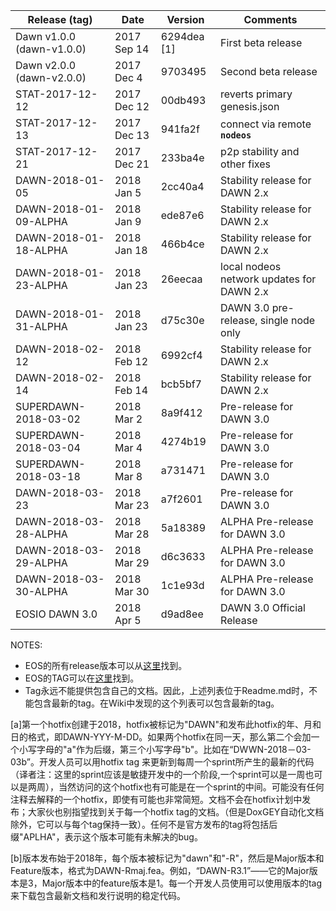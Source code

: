 | Release (tag)                 | Date        | Version     | Comments             |
|-------------------------------|-------------|-------------|----------------------|
| Dawn v1.0.0 (dawn-v1.0.0)     | 2017 Sep 14 | 6294dea [1] | First beta release   |
| Dawn v2.0.0 (dawn-v2.0.0)     | 2017 Dec 4  | 9703495     | Second beta release  |
| STAT-2017-12-12            | 2017 Dec 12 | 00db493  | reverts primary genesis.json|
| STAT-2017-12-13            | 2017 Dec 13 | 941fa2f  | connect via remote **`nodeos`** |
| STAT-2017-12-21            | 2017 Dec 21 | 233ba4e  | p2p stability and other fixes |
| DAWN-2018-01-05            | 2018 Jan 5 | 2cc40a4  | Stability release for DAWN 2.x |
| DAWN-2018-01-09-ALPHA            | 2018 Jan 9 | ede87e6  | Stability release for DAWN 2.x |
| DAWN-2018-01-18-ALPHA            | 2018 Jan 18 | 466b4ce  | Stability release for DAWN 2.x |
| DAWN-2018-01-23-ALPHA            | 2018 Jan 23 | 26eecaa  | local nodeos network updates for DAWN 2.x |
| DAWN-2018-01-31-ALPHA            | 2018 Jan 23 | d75c30e  | DAWN 3.0 pre-release, single node only |
| DAWN-2018-02-12           | 2018 Feb 12 | 6992cf4  | Stability release for DAWN 2.x |
| DAWN-2018-02-14           | 2018 Feb 14 | bcb5bf7  | Stability release for DAWN 2.x |
| SUPERDAWN-2018-03-02           | 2018 Mar 2 | 8a9f412  | Pre-release for DAWN 3.0 |
| SUPERDAWN-2018-03-04           | 2018 Mar 4 | 4274b19  | Pre-release for DAWN 3.0 |
| SUPERDAWN-2018-03-18           | 2018 Mar 8 | a731471  | Pre-release for DAWN 3.0 |
| DAWN-2018-03-23           | 2018 Mar 23 | a7f2601  | Pre-release for DAWN 3.0 |
| DAWN-2018-03-28-ALPHA           | 2018 Mar 28 | 5a18389  | ALPHA Pre-release for DAWN 3.0 |
| DAWN-2018-03-29-ALPHA           | 2018 Mar 29 | d6c3633  | ALPHA Pre-release for DAWN 3.0 |
| DAWN-2018-03-30-ALPHA           | 2018 Mar 30 | 1c1e93d  | ALPHA Pre-release for DAWN 3.0 |
| EOSIO DAWN 3.0           | 2018 Apr 5 | d9ad8ee  | DAWN 3.0 Official Release |

NOTES:  
* EOS的所有release版本可以从[这里](https://github.com/EOSIO/eos/releases)找到。
* EOS的TAG可以在[这里](https://github.com/EOSIO/eos/tags)找到。
* Tag永远不能提供包含自己的文档。因此，上述列表位于Readme.md时，不能包含最新的tag。在Wiki中发现的这个列表可以包含最新的tag。

[a]第一个hotfix创建于2018，hotfix被标记为"DAWN"和发布此hotfix的年、月和日的格式，即DAWN-YYY-M-DD。如果两个hotfix在同一天，那么第二个会加一个小写字母的"a"作为后缀，第三个小写字母"b"。比如在“DWWN-2018－03-03b”。开发人员可以用hotfix tag 来更新到每周一个sprint所产生的最新的代码（译者注：这里的sprint应该是敏捷开发中的一个阶段,一个sprint可以是一周也可以是两周），当然访问的这个hotfix也有可能是在一个sprint的中间。可能没有任何注释去解释的一个hotfix，即使有可能也非常简短。文档不会在hotfix计划中发布；大家伙也别指望找到关于每一个hotfix tag的文档。（但是DoxGEY自动化文档除外，它可以与每个tag保持一致）。任何不是官方发布的tag将包括后缀"APLHA"，表示这个版本可能有未解决的bug。

[b]版本发布始于2018年，每个版本被标记为"dawn"和"-R"，然后是Major版本和Feature版本，格式为DAWN-Rmaj.fea。例如，“DAWN-R3.1”——它的Major版本是3，Major版本中的feature版本是1。每一个开发人员使用可以使用版本的tag来下载包含最新文档和发行说明的稳定代码。
